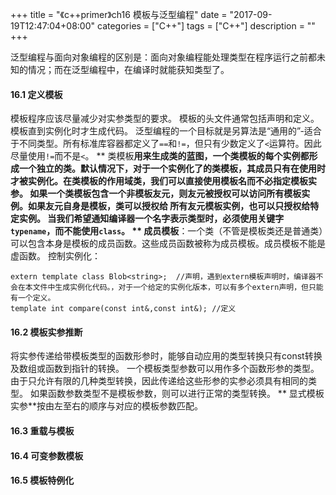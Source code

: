 +++
title = "《c++primer》ch16 模板与泛型编程"
date = "2017-09-19T12:47:04+08:00"
categories = ["C++"]
tags = ["C++"]
description = ""
+++

泛型编程与面向对象编程的区别是：面向对象编程能处理类型在程序运行之前都未知的情况；而在泛型编程中，在编译时就能获知类型了。
#### 16.1 定义模板
模板程序应该尽量减少对实参类型的要求。
模板的头文件通常包括声明和定义。
模板直到实例化时才生成代码。
泛型编程的一个目标就是另算法是“通用的”-适合于不同类型。所有标准库容器都定义了`==`和`!=`，但只有少数定义了`<`运算符。因此尽量使用`!=`而不是`<`。
** 类模板**用来生成类的蓝图，一个类模板的每个实例都形成一个独立的类。默认情况下，对于一个实例化了的类模板，其成员只有在使用时才被实例化。在类模板的作用域类，我们可以直接使用模板名而不必指定模板实参。
如果一个类模板包含一个非模板友元，则友元被授权可以访问所有模板实例。如果友元自身是模板，类可以授权给 所有友元模板实例，也可以只授权给特定实例。
当我们希望通知编译器一个名字表示类型时，必须使用关键字`typename`，而不能使用`class`。
** 成员模板**：一个类（不管是模板类还是普通类）可以包含本身是模板的成员函数。这些成员函数被称为成员模板。成员模板不能是虚函数。
控制实例化：
```
extern template class Blob<string>;  //声明，遇到extern模板声明时，编译器不会在本文件中生成实例化代码。，对于一个给定的实例化版本，可以有多个extern声明，但只能有一个定义。
template int compare(const int&,const int&); //定义
```
#### 16.2 模板实参推断
将实参传递给带模板类型的函数形参时，能够自动应用的类型转换只有const转换及数组或函数到指针的转换。
一个模板类型参数可以用作多个函数形参的类型。由于只允许有限的几种类型转换，因此传递给这些形参的实参必须具有相同的类型。
如果函数参数类型不是模板参数，则可以进行正常的类型转换。
** 显式模板实参**按由左至右的顺序与对应的模板参数匹配。
#### 16.3 重载与模板
#### 16.4 可变参数模板
#### 16.5 模板特例化
